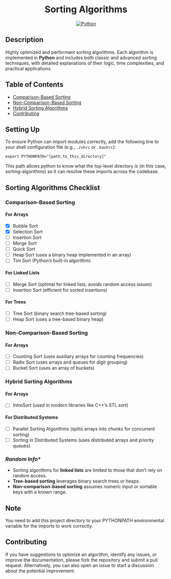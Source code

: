 <h1 align="center">Sorting Algorithms</h1>

<p align="center">
	<a href="#"><img alt="Python" src="https://img.shields.io/badge/python-3670A0?style=for-the-badge&logo=python&logoColor=ffdd54"></a>
</p>

## Description
Highly optimized and performant sorting algorithms. Each algorithm is implemented in **Python** and includes both classic and advanced sorting techniques, with detailed explanations of their logic, time complexities, and practical applications.

## Table of Contents
- [Comparison-Based Sorting](#comparison-based-sorting)
- [Non-Comparison-Based Sorting](#non-comparison-based-sorting)
- [Hybrid Sorting Algorithms](#hybrid-sorting-algorithms)
- [Contributing](#contributing)

## Setting Up
To ensure Python can import modules correctly, add the following line to your shell configuration file (e.g., `.zshrc` or `.bashrc`):

```
export PYTHONPATH="[path_to_this_directory]"
```

This path allows python to know what the top-level directory is (in this case, sorting-algorithms) so it can resolve these imports across the codebase.

## Sorting Algorithms Checklist

### **Comparison-Based Sorting**

#### For Arrays
- [x] Bubble Sort
- [x] Selection Sort
- [ ] Insertion Sort
- [ ] Merge Sort
- [ ] Quick Sort
- [ ] Heap Sort (uses a binary heap implemented in an array)
- [ ] Tim Sort (Python’s built-in algorithm)

#### For Linked Lists
- [ ] Merge Sort (optimal for linked lists, avoids random access issues)
- [ ] Insertion Sort (efficient for sorted insertions)

#### For Trees
- [ ] Tree Sort (binary search tree-based sorting)
- [ ] Heap Sort (uses a tree-based binary heap)

### **Non-Comparison-Based Sorting**

#### For Arrays
- [ ] Counting Sort (uses auxiliary arrays for counting frequencies)
- [ ] Radix Sort (uses arrays and queues for digit grouping)
- [ ] Bucket Sort (uses an array of buckets)

### **Hybrid Sorting Algorithms**

#### For Arrays
- [ ] IntroSort (used in modern libraries like C++’s STL sort)

#### For Distributed Systems
- [ ] Parallel Sorting Algorithms (splits arrays into chunks for concurrent sorting)
- [ ] Sorting in Distributed Systems (uses distributed arrays and priority queues)

### *Random Info**
- Sorting algorithms for **linked lists** are limited to those that don’t rely on random access.
- **Tree-based sorting** leverages binary search trees or heaps.
- **Non-comparison-based sorting** assumes numeric input or sortable keys with a known range.

## Note
You need to add this project directory to your PYTHONPATH environmental variable for the imports to work correctly.

## Contributing
If you have suggestions to optimize an algorithm, identify any issues, or improve the documentation, please fork the repository and submit a pull request. Alternatively, you can also open an issue to start a discussion about the potential improvement.